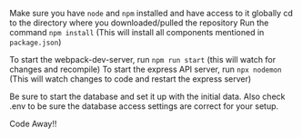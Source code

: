 
Make sure you have `node` and `npm` installed and have access to it globally
cd to the directory where you downloaded/pulled the repository
Run the command `npm install` (This will install all components mentioned in `package.json`)

To start the webpack-dev-server, run `npm run start` (this will watch for changes and recompile)
To start the express API server, run `npx nodemon` (This will watch changes to code and restart the express server)

Be sure to start the database and set it up with the initial data. Also check .env to be sure the database access settings are correct for your setup.

Code Away!!

